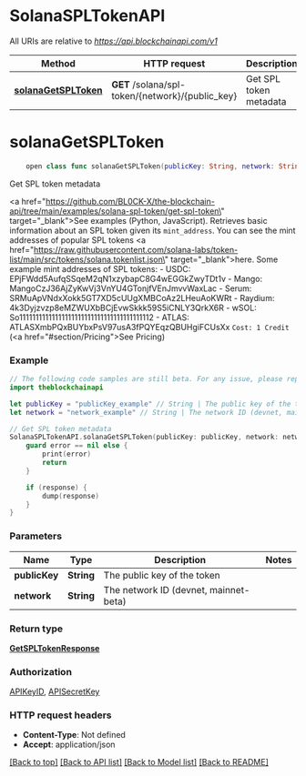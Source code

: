 # SolanaSPLTokenAPI

All URIs are relative to *https://api.blockchainapi.com/v1*

Method | HTTP request | Description
------------- | ------------- | -------------
[**solanaGetSPLToken**](SolanaSPLTokenAPI.md#solanagetspltoken) | **GET** /solana/spl-token/{network}/{public_key} | Get SPL token metadata


# **solanaGetSPLToken**
```swift
    open class func solanaGetSPLToken(publicKey: String, network: String, completion: @escaping (_ data: GetSPLTokenResponse?, _ error: Error?) -> Void)
```

Get SPL token metadata

<a href=\"https://github.com/BL0CK-X/the-blockchain-api/tree/main/examples/solana-spl-token/get-spl-token\" target=\"_blank\">See examples (Python, JavaScript)</a>.  Retrieves basic information about an SPL token given its `mint_address`.  You can see the mint addresses of popular SPL tokens <a href=\"https://raw.githubusercontent.com/solana-labs/token-list/main/src/tokens/solana.tokenlist.json\" target=\"_blank\">here</a>.  Some example mint addresses of SPL tokens: - USDC: EPjFWdd5AufqSSqeM2qN1xzybapC8G4wEGGkZwyTDt1v - Mango: MangoCzJ36AjZyKwVj3VnYU4GTonjfVEnJmvvWaxLac - Serum: SRMuApVNdxXokk5GT7XD5cUUgXMBCoAz2LHeuAoKWRt - Raydium: 4k3Dyjzvzp8eMZWUXbBCjEvwSkkk59S5iCNLY3QrkX6R - wSOL: So11111111111111111111111111111111111111112 - ATLAS: ATLASXmbPQxBUYbxPsV97usA3fPQYEqzQBUHgiFCUsXx  `Cost: 1 Credit` (<a href=\"#section/Pricing\">See Pricing</a>)

### Example
```swift
// The following code samples are still beta. For any issue, please report via http://github.com/OpenAPITools/openapi-generator/issues/new
import theblockchainapi

let publicKey = "publicKey_example" // String | The public key of the token
let network = "network_example" // String | The network ID (devnet, mainnet-beta)

// Get SPL token metadata
SolanaSPLTokenAPI.solanaGetSPLToken(publicKey: publicKey, network: network) { (response, error) in
    guard error == nil else {
        print(error)
        return
    }

    if (response) {
        dump(response)
    }
}
```

### Parameters

Name | Type | Description  | Notes
------------- | ------------- | ------------- | -------------
 **publicKey** | **String** | The public key of the token | 
 **network** | **String** | The network ID (devnet, mainnet-beta) | 

### Return type

[**GetSPLTokenResponse**](GetSPLTokenResponse.md)

### Authorization

[APIKeyID](../README.md#APIKeyID), [APISecretKey](../README.md#APISecretKey)

### HTTP request headers

 - **Content-Type**: Not defined
 - **Accept**: application/json

[[Back to top]](#) [[Back to API list]](../README.md#documentation-for-api-endpoints) [[Back to Model list]](../README.md#documentation-for-models) [[Back to README]](../README.md)

